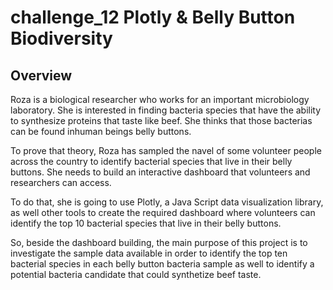 # challenge_12 Plotly & Belly Button Biodiversity
## Overview 

Roza is a biological researcher who works for an important microbiology laboratory. She is interested in finding bacteria species that have the ability to synthesize proteins that taste like beef. She thinks that those bacterias can be found inhuman beings belly buttons.

To prove that theory, Roza has sampled the navel of some volunteer people across the country to identify bacterial species that live in their belly buttons. She needs to build  an interactive dashboard that volunteers and researchers can  access.

To do that, she is going to use Plotly, a Java Script data visualization library, as well other tools to create the required dashboard where volunteers can identify the top 10 bacterial species that live in their belly buttons. 

So, beside the dashboard building, the main purpose of this project is to investigate the sample data available in order to identify the top ten bacterial species in each belly button bacteria sample as well to  identify a potential bacteria candidate that could synthetize beef taste.
